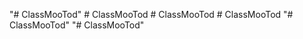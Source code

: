 "# ClassMooTod" 
#   C l a s s M o o T o d  
 #   C l a s s M o o T o d  
 #   C l a s s M o o T o d  
 "# ClassMooTod" 
"# ClassMooTod" 
